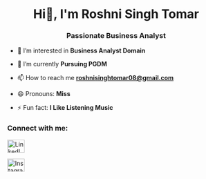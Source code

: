 <h1 align="center">Hi👋, I'm Roshni Singh Tomar</h1>
<h3 align="center">Passionate Business Analyst</h3>

- 👀 I’m interested in **Business Analyst Domain**

- 🌱 I’m currently **Pursuing PGDM**

- 📫 How to reach me **roshnisinghtomar08@gmail.com**

- 😄 Pronouns: **Miss**

- ⚡ Fun fact: **I Like Listening Music**

<h3 align="left">Connect with me:</h3>
<p align="left">
<a href="https://www.linkedin.com/in/roshni-singh-tomar-9a2263233/" target="_blank"><img align="center" src="https://raw.githubusercontent.com/rahuldkjain/github-profile-readme-generator/master/src/images/icons/Social/linked-in-alt.svg" alt="LinkedIn Profile" height="30" width="40" /></a>
  
<a href="https://www.instagram.com/roshni_thkr/?hl=en" target="_blank"><img src="https://upload.wikimedia.org/wikipedia/commons/thumb/a/a5/Instagram_icon.png/600px-Instagram_icon.png" alt="Instagram" height="30" width="40" /></a>
